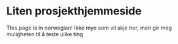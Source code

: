 # Liten prosjekthjemmeside

This page is in norwegian!
Ikke mye som vil skje her, men gir meg muligheten til å teste ulike ting

